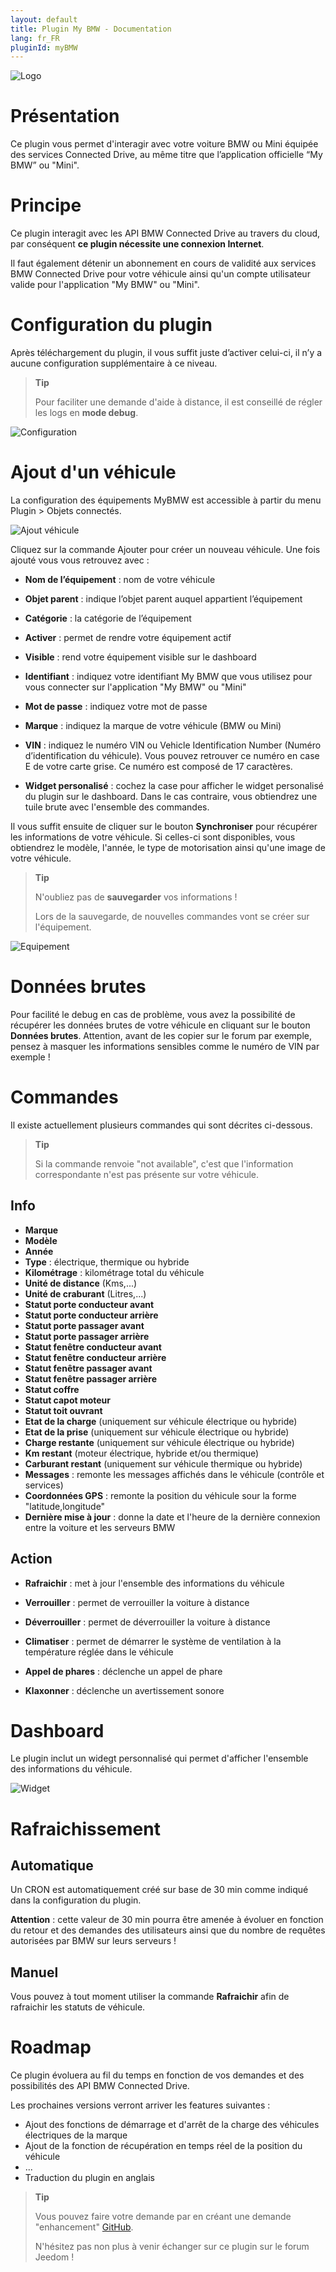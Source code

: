 ```yaml
---
layout: default
title: Plugin My BMW - Documentation
lang: fr_FR
pluginId: myBMW
---
```


![Logo](../images/myBMW_icon.png)


# Présentation 

Ce plugin vous permet d'interagir avec votre voiture BMW ou Mini équipée des services Connected Drive, au même titre que l’application officielle “My BMW” ou "Mini".


# Principe 

Ce plugin interagit avec les API BMW Connected Drive au travers du cloud, par conséquent **ce plugin nécessite une connexion Internet**.
 
Il faut également détenir un abonnement en cours de validité aux services BMW Connected Drive pour votre véhicule ainsi qu'un compte utilisateur valide pour l'application "My BMW" ou "Mini".


# Configuration du plugin

Après téléchargement du plugin, il vous suffit juste d’activer celui-ci, il n’y a aucune configuration supplémentaire à ce niveau.

> **Tip**
>
> Pour faciliter une demande d'aide à distance, il est conseillé de régler les logs en **mode debug**. 


![Configuration](../images/Config_myBMW.png)


# Ajout d'un véhicule

La configuration des équipements MyBMW est accessible à partir du menu Plugin > Objets connectés.


![Ajout véhicule](../images/Plugin_myBMW.png)


Cliquez sur la commande Ajouter pour créer un nouveau véhicule. Une fois ajouté vous vous retrouvez avec :

-   **Nom de l’équipement** : nom de votre véhicule

-   **Objet parent** : indique l’objet parent auquel appartient l’équipement

-   **Catégorie** : la catégorie de l’équipement

-   **Activer** : permet de rendre votre équipement actif

-   **Visible** : rend votre équipement visible sur le dashboard

-   **Identifiant** : indiquez votre identifiant My BMW que vous utilisez pour vous connecter sur l'application "My BMW" ou "Mini"

-   **Mot de passe** : indiquez votre mot de passe

-   **Marque** : indiquez la marque de votre véhicule (BMW ou Mini)

-   **VIN** : indiquez le numéro VIN ou Vehicle Identification Number (Numéro d’identification du véhicule). Vous pouvez retrouver ce numéro en case E de votre carte grise. Ce numéro est composé de 17 caractères.

-   **Widget personalisé** : cochez la case pour afficher le widget personalisé du plugin sur le dashboard. Dans le cas contraire, vous obtiendrez une tuile brute avec l'ensemble des commandes.


Il vous suffit ensuite de cliquer sur le bouton **Synchroniser** pour récupérer les informations de votre véhicule. Si celles-ci sont disponibles, vous obtiendrez le modèle, l'année, le type de motorisation ainsi qu'une image de votre véhicule.

> **Tip**
>
> N'oubliez pas de **sauvegarder** vos informations !
>
> Lors de la sauvegarde, de nouvelles commandes vont se créer sur l'équipement.


![Equipement](../images/Eqpt_myBMW.png)


# Données brutes

Pour facilité le debug en cas de problème, vous avez la possibilité de récupérer les données brutes de votre véhicule en cliquant sur le bouton **Données brutes**. Attention, avant de les copier sur le forum par exemple, pensez à masquer les informations sensibles comme le numéro de VIN par exemple !


# Commandes

Il existe actuellement plusieurs commandes qui sont décrites ci-dessous.

> **Tip**
>
>Si la commande renvoie "not available", c'est que l'information correspondante n'est pas présente sur votre véhicule.

## Info

-   **Marque**
-   **Modèle**
-   **Année**
-   **Type** : électrique, thermique ou hybride
-   **Kilométrage** : kilométrage total du véhicule
-   **Unité de distance** (Kms,...)
-   **Unité de craburant** (Litres,...)
-   **Statut porte conducteur avant**
-   **Statut porte conducteur arrière**
-   **Statut porte passager avant**
-   **Statut porte passager arrière**
-   **Statut fenêtre conducteur avant**
-   **Statut fenêtre conducteur arrière**
-   **Statut fenêtre passager avant**
-   **Statut fenêtre passager arrière**
-   **Statut coffre**
-   **Statut capot moteur**
-   **Statut toit ouvrant**
-   **Etat de la charge** (uniquement sur véhicule électrique ou hybride)
-   **Etat de la prise** (uniquement sur véhicule électrique ou hybride)
-   **Charge restante** (uniquement sur véhicule électrique ou hybride)
-   **Km restant** (moteur électrique, hybride et/ou thermique)
-   **Carburant restant** (uniquement sur véhicule thermique ou hybride)
-   **Messages** : remonte les messages affichés dans le véhicule (contrôle et services)
-   **Coordonnées GPS** : remonte la position du véhicule sour la forme "latitude,longitude"
-   **Dernière mise à jour** : donne la date et l'heure de la dernière connexion entre la voiture et les serveurs BMW


## Action

-   **Rafraichir** : met à jour l'ensemble des informations du véhicule 

-   **Verrouiller** : permet de verrouiller la voiture à distance

-   **Déverrouiller** : permet de déverrouiller la voiture à distance

-   **Climatiser** : permet de démarrer le système de ventilation à la température réglée dans le véhicule

-   **Appel de phares** : déclenche un appel de phare

-   **Klaxonner** : déclenche un avertissement sonore


# Dashboard

Le plugin inclut un widegt personnalisé qui permet d'afficher l'ensemble des informations du véhicule.


![Widget](../images/Widget_myBMW.png)


# Rafraichissement


## Automatique

Un CRON est automatiquement créé sur base de 30 min comme indiqué dans la configuration du plugin.

**Attention** : cette valeur de 30 min pourra être amenée à évoluer en fonction du retour et des demandes des utilisateurs ainsi que du nombre de requêtes autorisées par BMW sur leurs serveurs !


## Manuel

Vous pouvez à tout moment utiliser la commande **Rafraichir** afin de rafraichir les statuts de véhicule.


# Roadmap

Ce plugin évoluera au fil du temps en fonction de vos demandes et des possibilités des API BMW Connected Drive.

Les prochaines versions verront arriver les features suivantes :

-   Ajout des fonctions de démarrage et d'arrêt de la charge des véhicules électriques de la marque
-   Ajout de la fonction de récupération en temps réel de la position du véhicule
-   ...
-   Traduction du plugin en anglais

> **Tip**
>
>Vous pouvez faire votre demande par en créant une demande "enhancement" [GitHub](https://github.com/Xav-74/myBMW/issues/new).
>
>N'hésitez pas non plus à venir échanger sur ce plugin sur le forum Jeedom !